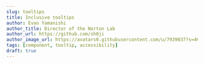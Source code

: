 ```yaml
---
slug: tooltips
title: Inclusive tooltips
author: Evan Yamanishi
author_title: Director of the Norton Lab
author_url: https://github.com/sh0ji
author_image_url: https://avatars0.githubusercontent.com/u/7939037?s=460&u=90101464a8c9c465cf74bebb3ab55275718f743e&v=4
tags: [component, tooltip, accessibility]
draft: true
---
```

